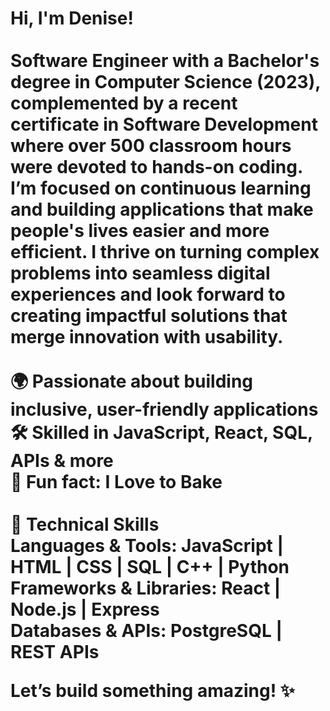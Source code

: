 <h1>Hi, I'm Denise! <br/>
<br/>
Software Engineer with a Bachelor's degree in Computer Science  (2023), complemented by a recent certificate in Software Development where over 500 classroom hours were devoted to hands-on coding. I’m focused on continuous learning and building applications that make people's lives easier and more efficient. I thrive on turning complex problems into seamless digital experiences and look forward to creating impactful solutions that merge innovation with usability. <br/>
<br/>
🌍 Passionate about building inclusive, user-friendly applications <br/>
🛠️ Skilled in JavaScript, React, SQL, APIs & more <br/>
💬 Fun fact: I Love to Bake <br/>
<br/>
🔧 Technical Skills <br/>
Languages & Tools: JavaScript | HTML | CSS | SQL | C++ | Python <br/>
Frameworks & Libraries: React | Node.js | Express <br/>
Databases & APIs: PostgreSQL | REST APIs <br/>

Let’s build something amazing! ✨ 
